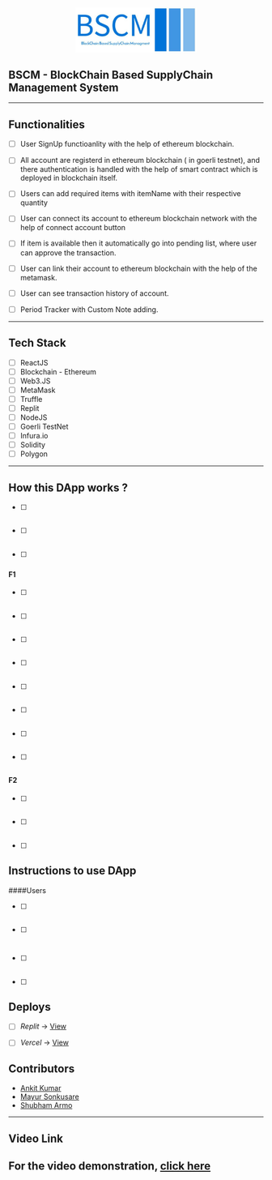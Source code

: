 <p align="center">
	<img width="240" src="https://github.com/ankit-pn/nits-bscm-blockchain/blob/main/image/photo_2022-10-22_09-28-14.jpg" />
	</p>

<p align="center">
	<h2 align="left"> BSCM - BlockChain Based SupplyChain Management System </h2>
</p>

---

## Functionalities
- [ ]  User SignUp functioanlity with the help of ethereum blockchain. 
- [ ]  All account are registerd in ethereum blockchain ( in goerli testnet), and there 
  authentication is handled with the help of smart contract which is deployed in blockchain itself.
- [ ]  Users can add required items with itemName with their respective quantity
- [ ]  User can connect its account to ethereum blockchain network with the help of connect account button
- [ ]  If item is available then it automatically go into pending list, where user can approve the    transaction. 
- [ ]  User can link their account to ethereum blockchain with the help of the metamask.
- [ ]  User can see transaction history of account.
- [ ]  Period Tracker with Custom Note adding.


------------

## Tech Stack
- [ ]  ReactJS
- [ ]  Blockchain - Ethereum
- [ ]  Web3.JS
- [ ]  MetaMask
- [ ]  Truffle
- [ ]  Replit
- [ ]  NodeJS
- [ ]  Goerli TestNet
- [ ]  Infura.io
- [ ]  Solidity
- [ ]  Polygon

-------------

## How this DApp works ?
- [ ] ##
- [ ] ##
- [ ] ###
#### F1
- [ ] ##
- [ ] ##
- [ ] ##
- [ ] ##
- [ ] ##
- [ ] ##
- [ ] ##
- [ ] ##
#### F2
- [ ] ##
- [ ] ##
- [ ] ##


## Instructions to use DApp 
####Users
- [ ] ##
- [ ] #
- [ ] ##
- [ ] ##

## Deploys
- [ ] *Replit* -> [View](####)
- [ ] *Vercel* -> [View](##)



## Contributors
* [Ankit Kumar](https://github.com/ankit-pn)
* [Mayur Sonkusare](https://github.com/mayur-ud)
* [Shubham Armo](https://github.com/##)

---
## Video Link
For the video demonstration, [click here](###)
---

